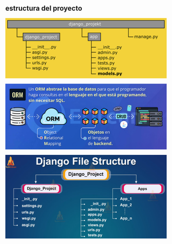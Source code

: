 ## estructura del proyecto

![alt text](image-2.png)

![alt text](image-3.png)

![alt text](image-4.png)